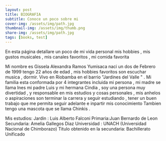 ```yaml
---
layout: post
title: BIOGRAFIA
subtitle: Conoce un poco sobre mi 
cover-img: /assets/img/path.jpg
thumbnail-img: /assets/img/thumb.png
share-img: /assets/img/path.jpg
tags: [books, test]
---
```

En esta página  detallare  un poco de mi vida personal  mis hobbies ,  mis gustos musicales ,  mis canales favoritos , mi comida favorita 

Mi nombre es Gissela Alexandra Ramos Yumisaca naci un dos  de Febrero de 1999  tengo 22 años de edad ,  mis hobbies favoritos son escuchar musica , dormir. Vivo en Riobamba en el barrio "Jardines del Valle " . Mi familia esta conformada por 4 integrantes incluida mi persona , mi madre se llama Ines mi padre Luis y mi hermana Cindia , soy una persona  muy divertidad ,  y responsable en mis estudios y cosas personales , mis anhelos o aspiraciones son  terminar la carrera  y seguir estudiando  , tener un buen trabajo  que me permita seguir adelante e inpartir mis conocimiento
Tambien tengo una mascota que se llama Chinkis . 
 
 
 Mis estudios:
 Jardin : Luis Alberto Falconi 
Primaria:Juan Bernardo de Leon
Secundaria: Amelia Gallegos Diaz
Universidad : UNACH (Universidad Nacional de Chimborazo)
Titulo obtenido en la secundaria: Bachillerato Unificado
